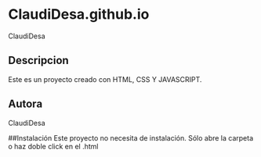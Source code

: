 # ClaudiDesa.github.io
ClaudiDesa

## Descripcion
Este es un proyecto creado con HTML, CSS  Y JAVASCRIPT.

## Autora
ClaudiDesa

##Instalación
Este proyecto no necesita de instalación. Sólo abre la carpeta o haz doble click en el .html
